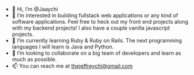 - 👋 Hi, I’m @Jaaychi
- 👀 I’m interested in building fullstack web applications or any kind of software applications. Feel free to heck out my front end projects along with my backend projects! I also have a couple vanilla javascript projects. 
- 🌱 I’m currently learning Ruby & Ruby on Rails. The next programming languages I will learn is Java and Python. 
- 💞️ I’m looking to collaborate on a big team of developers and learn as much as possible. 
- 📫 You can reach me at thejeffreychi@gmail.com

<!---
Jaaychi/Jaaychi is a ✨ special ✨ repository because its `README.md` (this file) appears on your GitHub profile.
You can click the Preview link to take a look at your changes.
--->

